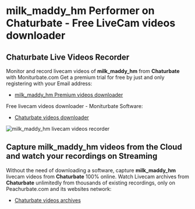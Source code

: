 # milk_maddy_hm Performer on Chaturbate - Free LiveCam videos downloader

## Chaturbate Live Videos Recorder

Monitor and record livecam videos of **milk_maddy_hm** from **Chaturbate** with Moniturbate.com
Get a premium trial for free by just and only registering with your Email address:
* [milk_maddy_hm Premium videos downloader](https://moniturbate.com/request-demo-licence-key.html)

Free livecam videos downloader - Moniturbate Software:
* [Chaturbate videos downloader](https://moniturbate.com/moniturbate-download-software.html)

![milk_maddy_hm livecam videos recorder](https://peachurnet.com/templates/moniturbate-software.png)


## Capture milk_maddy_hm videos from the Cloud and watch your recordings on Streaming

Without the need of downloading a software, capture **milk_maddy_hm** livecam videos from **Chaturbate** 100% online.
Watch Livecam archives from **Chaturbate** unlimitedly from thousands of existing recordings, only on Peachurbate.com and its websites network:
* [Chaturbate videos archives](https://peachurnet.com/)